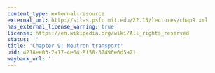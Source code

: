 ```yaml
---
content_type: external-resource
external_url: http://silas.psfc.mit.edu/22.15/lectures/chap9.xml
has_external_license_warning: true
license: https://en.wikipedia.org/wiki/All_rights_reserved
status: ''
title: 'Chapter 9: Neutron transport'
uid: 4218ee03-7a17-4e64-8f58-37496e6d5a21
wayback_url: ''
---
```

